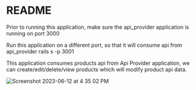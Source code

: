 # README

Prior to running this application, make sure the api_provider application is running on port 3000


Run this application on a different port, so that it will consume api from api_provider
rails s -p 3001

This application consumes products api from Api Provider application, we can create/edit/delete/view 
products which will modify product api data.




![Screenshot 2023-06-12 at 4 35 02 PM](https://github.com/niharikabhavaraju/api_consumer/assets/31915502/9c224e58-4d20-413d-8983-ad3aecbfcb32)


